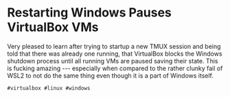 # Restarting Windows Pauses VirtualBox VMs

Very pleased to learn after trying to startup a new TMUX session and
being told that there was already one running, that VirtualBox blocks
the Windows shutdown process until all running VMs are paused saving
their state. This is fucking amazing --- especially when compared to the
rather clunky fail of WSL2 to not do the same thing even though it is
a part of Windows itself.

    #virtualbox #linux #windows 
